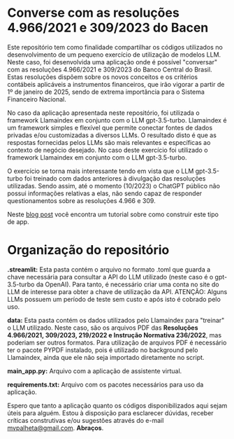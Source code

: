 # Converse com as resoluções 4.966/2021 e 309/2023 do Bacen
Este repositório tem como finalidade compartilhar os códigos utilizados no desenvolvimento de um pequeno exercício de utilização de modelos LLM. Neste caso, foi desenvolvida uma aplicação onde é possível "conversar" com as resoluções 4.966/2021 e 309/2023 do Banco Central do Brasil. Estas resoluções dispõem sobre os novos conceitos e os critérios contábeis aplicáveis a instrumentos financeiros, que irão vigorar a partir de 1º de janeiro de 2025, sendo de extrema importância para o Sistema Financeiro Nacional.

No caso da aplicação apresentada neste repositório, foi utilizada o framework Llamaindex em conjunto com o LLM gpt-3.5-turbo. Llamaindex é um framework simples e flexível que permite conectar fontes de dados privadas e/ou customizadas a diversos LLMs. O resultado disto é que as respostas fornecidas pelos LLMs são mais relevantes e específicas ao contexto de negócio desejado. No caso deste exercício foi utilizado o framework Llamaindex em conjunto com o LLM gpt-3.5-turbo.

O exercício se torna mais interessante tendo em vista que o LLM gpt-3.5-turbo foi treinado com dados anteriores à divulgação das resoluções utilizadas. Sendo assim, até o momento (10/2023) o ChatGPT público não possui  informações relativas a elas, não sendo capaz de responder questionamentos sobre as resoluções 4.966 e 309.

Neste [blog post](https://blog.streamlit.io/build-a-chatbot-with-custom-data-sources-powered-by-llamaindex/) você encontra um tutorial sobre como construir este tipo de app.

# Organização do repositório

**.streamlit:** Esta pasta contém o arquivo no formato .toml que guarda a chave necessária para consultar a API do LLM utilizado (neste caso é o gpt-3.5-turbo da OpenAI). Para tanto, é necessário criar uma conta no site do LLM de interesse para obter a chave de utilização da API. ATENÇÃO: Alguns LLMs possuem um período de teste sem custo e após isto é cobrado pelo uso.

**data:** Esta pasta contém os dados utilizados pelo Llamaindex para "treinar" o LLM utilizado. Neste caso, são os arquivos PDF das **Resoluções 4.966/2021, 309/2023, 219/2022 e Instrução Normativa 236/2022**, mas poderiam ser outros formatos. Para utilização de arquivos PDF é necessário ter o pacote PYPDF instalado, pois é utilizado no background pelo Llamaindex, ainda que ele não seja importado diretamente no script.

**main_app.py:** Arquivo com a aplicação de assistente virtual.

**requirements.txt:** Arquivo com os pacotes necessários para uso da aplicação.

Espero que tanto a aplicação quanto os códigos disponibilizados aqui sejam úteis para alguém. Estou à disposição para esclarecer dúvidas, receber críticas construtivas e/ou sugestões através do e-mail mvpalheta@gmail.com. **Abraços**.
